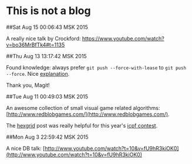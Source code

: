 # This is not a blog


##Sat Aug 15 00:06:43 MSK 2015

A really nice talk by Crockford: https://www.youtube.com/watch?v=bo36MrBfTk4#t=1135


##Thu Aug 13 13:17:42 MSK 2015

Found knowledge: always prefer `git push --force-with-lease` to  `git push
--force`. Nice [explanation](https://developer.atlassian.com/blog/2015/04/force-with-lease/).

Thank you, Magit!


##Tue Aug 11 00:49:03 MSK 2015

An awesome collection of small visual game related algorithms:
[http://www.redblobgames.com/](http://www.redblobgames.com/).

The [hexgrid](http://www.redblobgames.com/grids/hexagons/) post was really helpful
for this year's [icpf contest](https://github.com/lambda-llama/icfpc2015).


##Mon Aug  3 22:59:42 MSK 2015

A nice DB talk: [http://www.youtube.com/watch?t=10&v=fU9hR3kiOK0](http://www.youtube.com/watch?t=10&v=fU9hR3kiOK0)

